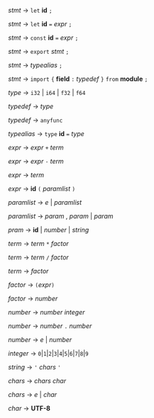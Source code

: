 _stmt_ -> `let` **id** `;`

_stmt_ -> `let` **id** `=` _expr_ `;`

_stmt_ -> `const` **id** `=` _expr_ `;`

_stmt_ -> `export` _stmt_ `;`

_stmt_ -> _typealias_ `;`

_stmt_ -> `import` `{` **field** `:` _typedef_ `}` `from` **module** `;`

_type_ -> `i32` | `i64` | `f32` | `f64`

_typedef_ -> _type_

_typedef_ -> `anyfunc`

_typealias_ -> `type` **id** `=` _type_

_expr_ -> _expr_ `+` _term_

_expr_ -> _expr_ `-` _term_

_expr_ -> _term_

_expr_ -> **id** `(` _paramlist_ `)`

_paramlist_ -> _e_ | _paramlist_

_paramlist_ -> _param_ , _param_ | _param_

_pram_ -> **id** | _number_ | _string_

_term_ -> _term_ `*` _factor_

_term_ -> _term_ `/` _factor_

_term_ -> _factor_

_factor_ -> `(`_expr_`)`

_factor_ -> _number_

_number_ -> _number_ _integer_

_number_ -> _number_ `.` _number_

_number_ -> _e_ | _number_

_integer_ -> `0`|`1`|`2`|`3`|`4`|`5`|`6`|`7`|`8`|`9`

_string_ -> `'` _chars_ `'`

_chars_ -> _chars_ _char_

_chars_ -> _e_ | _char_

_char_ -> **UTF-8**


